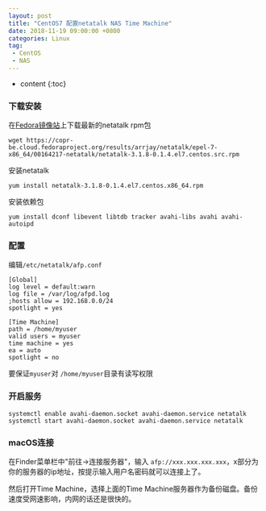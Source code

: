 ```yaml
---
layout: post
title: "CentOS7 配置netatalk NAS Time Machine"
date: 2018-11-19 09:00:00 +0800 
categories: Linux
tag:
 - CentOS
 - NAS
---
```

* content
{:toc}

### 下载安装

在[Fedora镜像站](https://copr-be.cloud.fedoraproject.org/results/arrjay/netatalk/epel-7-x86_64/00164217-netatalk)上下载最新的netatalk rpm包

```
wget https://copr-be.cloud.fedoraproject.org/results/arrjay/netatalk/epel-7-x86_64/00164217-netatalk/netatalk-3.1.8-0.1.4.el7.centos.src.rpm
```

安装netatalk
```
yum install netatalk-3.1.8-0.1.4.el7.centos.x86_64.rpm
```

安装依赖包

```
yum install dconf libevent libtdb tracker avahi-libs avahi avahi-autoipd
```


<!-- more -->

### 配置

编辑`/etc/netatalk/afp.conf`

```
[Global]
log level = default:warn
log file = /var/log/afpd.log
;hosts allow = 192.168.0.0/24
spotlight = yes

[Time Machine]
path = /home/myuser
valid users = myuser
time machine = yes
ea = auto
spotlight = no
```

要保证`myuser`对 `/home/myuser`目录有读写权限


### 开启服务
```
systemctl enable avahi-daemon.socket avahi-daemon.service netatalk
systemctl start avahi-daemon.socket avahi-daemon.service netatalk
```

### macOS连接

在Finder菜单栏中"前往->连接服务器"，输入 `afp://xxx.xxx.xxx.xxx`，x部分为你的服务器的ip地址，按提示输入用户名密码就可以连接上了。

然后打开Time Machine，选择上面的Time Machine服务器作为备份磁盘。备份速度受网速影响，内网的话还是很快的。

